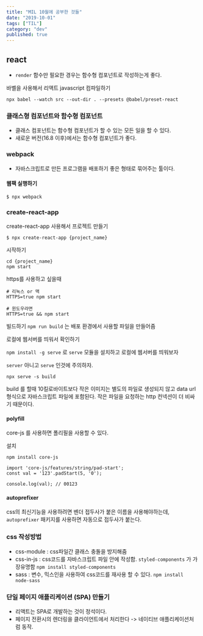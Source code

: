 ```yaml
---
title: "MIL 10월에 공부한 것들"
date: "2019-10-01"
tags: ["TIL"]
category: "dev"
published: true
---
```


## react

- `render` 함수만 필요한 경우는 함수형 컴포넌트로 작성하는게 좋다.

바벨을 사용해서 리액트 javascript 컴파일하기

```
npx babel --watch src --out-dir . --presets @babel/preset-react
```

### 클래스형 컴포넌트와 함수형 컴포넌트

- 클래스 컴포넌트는 함수형 컴포넌트가 할 수 있는 모든 일을 할 수 있다.
- 새로운 버전(16.8 이후)에서는 함수형 컴포넌트가 좋다.

### webpack

- 자바스크립트로 만든 프로그램을 배포하기 좋은 형태로 묶어주는 툴이다.

#### 웹팩 실행하기

```
$ npx webpack
```

### create-react-app

create-react-app 사용해서 프로젝트 만들기

```
$ npx create-react-app {project_name}
```

시작하기

```
cd {project_name}
npm start
```

https를 사용하고 싶을때

```
# 리눅스 or 맥
HTTPS=true npm start

# 윈도우라면
HTTPS=true && npm start
```

빌드하기
`npm run build` 는 배포 환경에서 사용할 파일을 만들어줌

로컬에 웹서버를 띄워서 확인하기

`npm install -g serve` 로 `serve` 모듈을 설치하고 로컬에 웹서버를 띄워보자

`server` 아니고 `serve` 인것에 주의하자.

```
npx serve -s build
```

build 를 할때 10킬로바이트보다 작은 이미지는 별도의 파일로 생성되지 않고 data url 형식으로 자바스크립트 파일에 포함된다. 작은 파일을 요청하는 http 컨넥션이 더 비싸기 때문이다.

#### polyfill

core-js 를 사용하면 폴리필을 사용할 수 있다.

설치

```
npm install core-js
```

```
import 'core-js/features/string/pad-start';
const val = '123'.padStart(5, '0');

console.log(val); // 00123
```

#### autoprefixer

css의 최신기능을 사용하려면 벤더 접두사가 붙은 이름을 사용해야하는데, `autoprefixer` 패키지를 사용하면 자동으로 접두사가 붙는다.

### css 작성방법

- css-module : css파일간 클래스 충돌을 방지해줌
- css-in-js : css코드를 자바스크립트 파일 안에 작성함. `styled-components` 가 가장유명함 `npm install styled-components`
- sass : 변수, 믹스인을 사용하여 css코드를 재사용 할 수 있다. `npm install node-sass`

### 단일 페이지 애플리케이션 (SPA) 만들기

- 리액트는 SPA로 개발하는 것이 정석이다.
- 페이지 전환시의 렌더링을 클라이언트에서 처리한다 -> 네이티브 애플리케이션처럼 동작.
